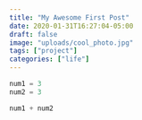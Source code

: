 ```yaml
---
title: "My Awesome First Post"
date: 2020-01-31T16:27:04-05:00
draft: false
image: "uploads/cool_photo.jpg"
tags: ["project"]
categories: ["life"]
---
```


```python
num1 = 3
num2 = 3

num1 + num2
```
